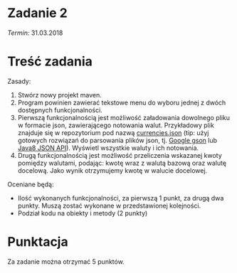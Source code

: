 # Zadanie 2
*Termin:* 31.03.2018

# Treść zadania
Zasady:

1. Stwórz nowy projekt maven. 
1. Program powinien zawierać tekstowe menu do wyboru jednej z dwóch dostępnych funkcjonalności.
1. Pierwszą funkcjonalnością jest możliwość załadowania dowolnego pliku w formacie json, zawierającego notowania walut.
   Przykładowy plik znajduje się w repozytorium pod nazwą [currencies.json](./src/main/resources/currencies.json)
   (tip: użyj gotowych rozwiązań do parsowania plików json, tj. [Google gson](https://github.com/google/gson)
   lub [Java8 JSON API](http://www.oracle.com/technetwork/articles/java/json-1973242.html)).
   Wyświetl wszystkie waluty i ich notowania.
1. Drugą funkcjonalnością jest możliwość przeliczenia wskazanej kwoty pomiędzy walutami, podając: kwotę wraz z walutą bazową oraz walutę docelową. Jako wynik otrzymujemy kwotę w walucie docelowej.

Oceniane będą:

- Ilość wykonanych funkcjonalności, za pierwszą 1 punkt, za drugą dwa punkty. Muszą zostać wykonane w przedstawionej kolejności.
- Podział kodu na obiekty i metody (2 punkty)

# Punktacja
Za zadanie można otrzymać 5 punktów.
